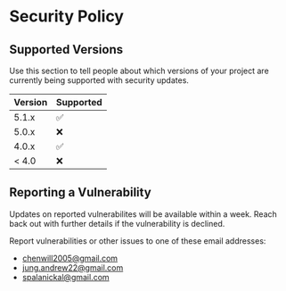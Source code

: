 # Security Policy

## Supported Versions

Use this section to tell people about which versions of your project are
currently being supported with security updates.

| Version | Supported          |
| ------- | ------------------ |
| 5.1.x   | :white_check_mark: |
| 5.0.x   | :x:                |
| 4.0.x   | :white_check_mark: |
| < 4.0   | :x:                |

## Reporting a Vulnerability

Updates on reported vulnerabilites will be available within a week. Reach back out
with further details if the vulnerability is declined.

Report vulnerabilities or other issues to one of these email addresses:
- chenwill2005@gmail.com
- jung.andrew22@gmail.com
- spalanickal@gmail.com
